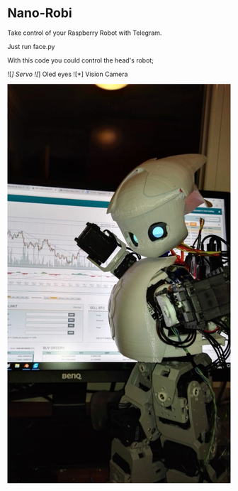 # Nano-Robi
Take control of your Raspberry Robot with Telegram.

Just run face.py

With this code you could control the head's robot;

![*] Servo
![*] Oled eyes
![*] Vision Camera

![Screenshot](robi.jpeg)

